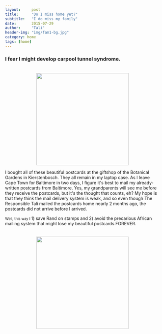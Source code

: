 ```yaml
---
layout:     post
title:      "Do I miss home yet?"
subtitle:   "I do miss my family"
date:       2015-07-29
author:     "Tali"
header-img: "img/fam1-bg.jpg"
category: home
tags: [home]
---
```




<h3>I fear I might develop carpool tunnel syndrome.</h3>
<center><img src="http://localhost:6120/img/home/postcards2.jpg" height="300px" width="300px" style="padding-top:20px" /></center>
<p>I bought all of these beautiful postcards at the giftshop of the Botanical Gardens in Kierstenbosch. They all remain in my laptop case. As I leave Cape Town for Baltimore in two days, I figure it's best to mail my already-written postcards from Baltimore. Yes, my grandparents will see me before they receive the postcards, but it's the thought that counts, eh? My hope is that they think the mail delivery system is weak, and so even though The Responsible Tali mailed the postcards home nearly 2 months ago, the postcards did not arrive before I arrived.</p>
<p><small>Well, this way I </small>1) save Rand on stamps and 2) avoid the precarious African mailing system that might lose my beautiful postcards FOREVER.
<center><img src="http://localhost:6120/img/home/postcards1.jpg" height="300px" width="300px" style="padding-top:20px" /></center>
